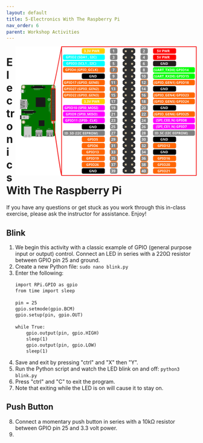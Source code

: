 ```yaml
---
layout: default
title: 5-Electronics With The Raspberry Pi
nav_order: 6
parent: Workshop Activities
---
```


<img src="images/act-5/pi3-gpio.svg" alt="pi3 gpio" style="float:right;width:480px;">

# Electronics With The Raspberry Pi

If you have any questions or get stuck as you work through this in-class exercise, please ask the instructor for assistance. Enjoy!

## Blink
1.  We begin this activity with a classic example of GPIO (general purpose input or output) control. Connect an LED in series with a 220&Omega; resistor between GPIO pin 25 and ground.
2.  Create a new Python file: `sudo nano blink.py`
3.  Enter the following:
    ```
    import RPi.GPIO as gpio
    from time import sleep

    pin = 25
    gpio.setmode(gpio.BCM)
    gpio.setup(pin, gpio.OUT)

    while True:
        gpio.output(pin, gpio.HIGH)
        sleep(1)
        gpio.output(pin, gpio.LOW)
        sleep(1)
    ```
4.  Save and exit by pressing "ctrl" and "X" then "Y".
5.  Run the Python script and watch the LED blink on and off: `python3 blink.py`
6.  Press "ctrl" and "C" to exit the program.
7.  Note that exiting while the LED is on will cause it to stay on.

## Push Button
8.  Connect a momentary push button in series with a 10k&Omega; resistor between GPIO pin 25 and 3.3 volt power.
9.  
